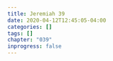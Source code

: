```yaml
---
title: Jeremiah 39
date: 2020-04-12T12:45:05-04:00
categories: []
tags: []
chapter: "039"
inprogress: false
---
```


